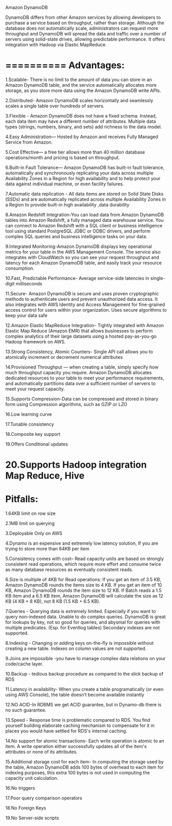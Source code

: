 
Amazon DynamoDB


DynamoDB differs from other Amazon services by allowing developers to purchase a service based on throughput, rather than storage. Although the database does not automatically scale, 
administrators can request more throughput and DynamoDB will spread the data and traffic over a number of servers using solid-state drives, allowing predictable performance. It offers integration
with Hadoop via Elastic MapReduce.

==========
Advantages:
============
1.Scalable- There is no limit to the amount of data you can store in an Amazon DynamoDB table, and the service automatically allocates more storage, as you store more data using the Amazon DynamoDB write APIs.

2.Distributed- Amazon DynamoDB scales horizontally and seamlessly scales a single table over hundreds of servers.

3.Flexible - Amazon DynamoDB does not have a fixed schema. Instead, each data item may have a different number of attributes. Multiple data types (strings, numbers, binary, and sets) add richness to the data model.

4.Easy Administration— Hosted by Amazon and receives Fully Managed Service from Amazon.

5.Cost Effective— a free tier allows more than 40 million database operations/month and pricing is based on throughput.

6.Built-in Fault Tolerance— Amazon DynamoDB has built-in fault tolerance, automatically and synchronously replicating your data across multiple Availability Zones in a Region for high availability and to help protect your data against individual machine, or even facility failures.

7.Automatic data replication - All data items are stored on Solid State Disks (SSDs) and are automatically replicated across multiple Availability Zones in a Region to provide built-in high availability ,data durability 

8.Amazon Redshift Integration-You can load data from Amazon DynamoDB tables into Amazon Redshift, a fully managed data warehouse service. You can connect to Amazon Redshift with a SQL client or business intelligence tool using standard PostgreSQL JDBC or ODBC drivers, and perform complex SQL queries and business intelligence tasks on your data.

9.Integrated Monitoring-Amazon DynamoDB displays key operational metrics for your table in the AWS Management Console. The service also integrates with CloudWatch so you can see your request throughput and latency for each Amazon DynamoDB table, and easily track your resource consumption.

10.Fast, Predictable Performance- Average service-side latencies in single-digit milliseconds

11.Secure- Amazon DynamoDB is secure and uses proven cryptographic methods to authenticate users and prevent unauthorized data access. It also integrates with AWS Identity and Access Management for fine-grained access control for users within your organization. Uses secure algorithms to keep your data safe

12.Amazon Elastic MapReduce Integration- Tightly integrated with Amazon Elastic Map Reduce (Amazon EMR) that allows businesses to perform complex analytics of their large datasets using a hosted pay-as-you-go Hadoop framework on AWS.

13.Strong Consistency, Atomic Counters- Single API call allows you to atomically increment or decrement numerical attributes

14.Provisioned Throughput — when creating a table, simply specify how much throughput capacity you require. Amazon DynamoDB allocates dedicated resources to your table to meet your performance requirements, and automatically partitions data over a sufficient number of servers to meet your request capacity.

15.Supports Compression-Data can be compressed and stored in binary form  using Compression algorithms, such as GZIP or LZO

16.Low learning curve

17.Tunable consistency

18.Composite key support

19.Offers Conditional updates

20.Supports Hadoop integration Map Reduce, Hive
============
Pitfalls:
============
1.64KB limit on row size

2.1MB limit on querying

3.Deployable Only on AWS

4.Dynamo is an expensive and extremely low latency solution, If you are trying to store more than 64KB per item

5.Consistency comes with cost– Read capacity units are based on strongly consistent read operations, which require more effort and consume twice as many database resources as eventually consistent reads.

6.Size is multiple of 4KB for Read operations: If you get an item of 3.5 KB, Amazon DynamoDB rounds the items size to 4 KB. If you get an item of 10 KB, Amazon DynamoDB rounds the item size to 12 KB. If Batch reads a 1.5 KB item and a 6.5 KB item, Amazon DynamoDB will calculate the size as 12 KB (4 KB + 8 KB), not 8 KB (1.5 KB + 6.5 KB).

7.Queries - Querying data is extremely limited. Especially if you want to query non-indexed data. 
Unable to do complex queries. DynamoDB is great for lookups by key, not so good for queries, and abysmal for queries with multiple predicates. (Esp. for Eventlog tables)
Secondary indexes are not supported.

8.Indexing - Changing or adding keys on-the-fly is impossible without creating a new table. Indexes on column values are not supported. 

9.Joins are impossible -you have to manage complex data relations on your code/cache layer.

10.Backup - tedious backup procedure as compared to the slick backup of RDS

11.Latency in availability- When you create a table programatically (or even using AWS Console), the table doesn’t become available instantly

12.NO ACID-In RDBMS we get ACID guarantee, but in Dynamo-db there is no such guarantee. 

13.Speed - Response time is problematic compared to RDS. You find yourself building elaborate caching mechanism to compensate for it in places you would have settled for RDS's internal caching.

14.No support for atomic transactions- Each write operation is atomic to an item. A write operation either successfully updates all of the item's attributes or none of its attributes.

15.Additional storage cost for each item- In computing the storage used by the table, Amazon DynamoDB adds 100 bytes of overhead to each item for indexing purposes, this extra 100 bytes is not used in computing the capacity unit calculation.

16.No triggers 

17.Poor query comparison operators

18.No Foreign Keys

19.No Server-side scripts 
